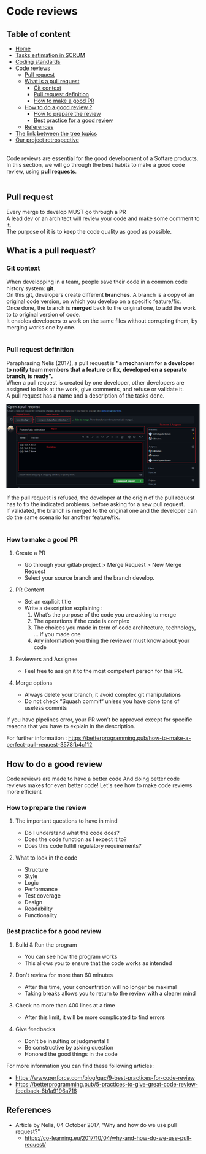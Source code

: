 # Code reviews

## Table of content
* [Home](/README.md)
* [Tasks estimation in SCRUM](/readme-content/tasks-estimation.md)
* [Coding standards](/readme-content/coding-standards.md)
* [Code reviews](/readme-content/code-reviews.md)
    * [Pull request](#pull-request)
    * [What is a pull request](#what-is-a-pull-request-br)
        * [Git context](#git-context)
        * [Pull request definition](#pull-request-definition)
        * [How to make a good PR](#how-to-make-a-good-pr)
    * [How to do a good review ?](#how-to-do-a-good-review)
        * [How to prepare the review](#how-to-prepare-the-review)
        * [Best practice for a good review](#best-practice-for-a-good-review)
    * [References](#references)
* [The link between the tree topics](/readme-content/topics-link.md)
* [Our project retrospective](/readme-content/project-retrospective.md)

<br>
Code reviews are essential for the good development of a Softare products. In this section, we will go through the best habits to make a good code review, using <b>pull requests</b>.<br> <br>

## Pull request

Every merge to develop MUST go through a PR <br>
A lead dev or an architect will review your code and make some comment to it. <br>
The purpose of it is to keep the code quality as good as possible.

## What is a pull request? <br>

### Git context 

When developping in a team, people save their code in a common code history system: <b>git</b>.<br>
On this git, developers create different <b>branches</b>. A branch is a copy of an original code version, on which you develop on a specific feature/fix. <br>
Once done, the branch is <b>merged</b> back to the original one, to add the work to to original version of code.<br>
It enables developers to work on the same files without corrupting them, by merging works one by one.<br><br>

### Pull request definition

Paraphrasing Nelis (2017), a pull request is <b>"a mechanism for a developer to notify team members that a feature or fix, developed on a separate branch, is ready".</b><br>
When a pull request is created by one developer, other developers are assigned to look at the work, give comments, and refuse or validate it.<br>
A pull request has a name and a description of the tasks done.<br>

<img src="./pictures/code-reviews/pull-request-definition/pull-request-screenshot.png"><br>

If the pull request is refused, the developer at the origin of the pull request has to fix the indicated problems, before asking for a new pull request.<br>
If validated, the branch is merged to the original one and the developer can do the same scenario for another feature/fix.<br><br>

### How to make a good PR

1. Create a PR
    *  Go through your gitlab project > Merge Request > New Merge Request
    * Select your source branch and the branch develop.

2. PR Content
    * Set an explicit title
    * Write a description explaining :
        1. What’s the purpose of the code you are asking to merge
        2. The operations if the code is complex
        3. The choices you made in term of code architecture, technology, … if you made one
        4. Any information you thing the reviewer must know about your code

3. Reviewers and Assignee
    * Feel free to assign it to the most competent person for this PR.

4. Merge options
    * Always delete your branch, it avoid complex git manipulations
    * Do not check “Squash commit“ unless you have done tons of useless commits

If you have pipelines error, your PR won’t be approved except for specific reasons that you have to explain in the description.

For further information : https://betterprogramming.pub/how-to-make-a-perfect-pull-request-3578fb4c112

## How to do a good review

Code reviews are made to have a better code
And doing better code reviews makes for even better code!
Let's see how to make code reviews more efficient

### How to prepare the review

1. The important questions to have in mind
    * Do I understand what the code does?
    * Does the code function as I expect it to?
    * Does this code fulfill regulatory requirements?

2. What to look in the code
    * Structure
    * Style
    * Logic
    * Performance
    * Test coverage
    * Design
    * Readability
    * Functionality

### Best practice for a good review

1. Build & Run the program
    * You can see how the program works
    * This allows you to ensure that the code works as intended

2. Don't review for more than 60 minutes
    * After this time, your concentration will no longer be maximal
    * Taking breaks allows you to return to the review with a clearer mind

3. Check no more than 400 lines at a time
    * After this limit, it will be more complicated to find errors

4. Give feedbacks
    * Don't be insulting or judgmental !
    * Be constructive by asking question
    * Honored the good things in the code

For more information you can find these following articles:
- https://www.perforce.com/blog/qac/9-best-practices-for-code-review
- https://betterprogramming.pub/5-practices-to-give-great-code-review-feedback-6b1a9196a716

## References

- Article by Nelis, 04 October 2017, "Why and how do we use pull request?"
    - https://co-learning.eu/2017/10/04/why-and-how-do-we-use-pull-request/
